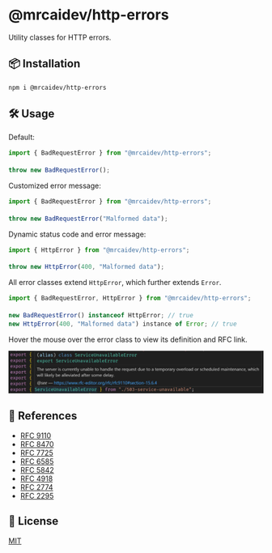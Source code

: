 # @mrcaidev/http-errors

Utility classes for HTTP errors.

## 📦 Installation

```sh
npm i @mrcaidev/http-errors
```

## 🛠️ Usage

Default:

```ts
import { BadRequestError } from "@mrcaidev/http-errors";

throw new BadRequestError();
```

Customized error message:

```ts
import { BadRequestError } from "@mrcaidev/http-errors";

throw new BadRequestError("Malformed data");
```

Dynamic status code and error message:

```ts
import { HttpError } from "@mrcaidev/http-errors";

throw new HttpError(400, "Malformed data");
```

All error classes extend `HttpError`, which further extends `Error`.

```ts
import { BadRequestError, HttpError } from "@mrcaidev/http-errors";

new BadRequestError() instanceof HttpError; // true
new HttpError(400, "Malformed data") instance of Error; // true
```

Hover the mouse over the error class to view its definition and RFC link.

![Hover information](assets/hover-info.jpg)

## 🔎 References

- [RFC 9110](https://www.rfc-editor.org/rfc/rfc9110)
- [RFC 8470](https://www.rfc-editor.org/rfc/rfc8470)
- [RFC 7725](https://www.rfc-editor.org/rfc/rfc7725)
- [RFC 6585](https://www.rfc-editor.org/rfc/rfc6585)
- [RFC 5842](https://www.rfc-editor.org/rfc/rfc5842)
- [RFC 4918](https://www.rfc-editor.org/rfc/rfc4918)
- [RFC 2774](https://www.rfc-editor.org/rfc/rfc2774)
- [RFC 2295](https://www.rfc-editor.org/rfc/rfc2295)

## 📜 License

[MIT](LICENSE)
